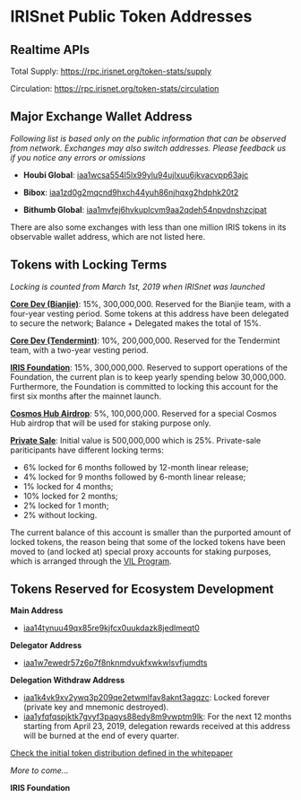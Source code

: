 # IRISnet Public Token Addresses 

## Realtime APIs 

Total Supply: https://rpc.irisnet.org/token-stats/supply

Circulation: https://rpc.irisnet.org/token-stats/circulation


## Major Exchange Wallet Address

_Following list is based only on the public information that can be observed from network. Exchanges may also switch addresses. Please feedback us if you notice any errors or omissions_

- **Houbi Global**: [iaa1wcsa554l5lx99ylu94ujlxuu6jkvacvpp63ajc](https://www.irisplorer.io/#/address/1/iaa1wcsa554l5lx99ylu94ujlxuu6jkvacvpp63ajc)

- **Bibox**: [iaa1zd0g2mqcnd9hxch44yuh86njhqxg2hdphk20t2](https://www.irisplorer.io/#/address/1/iaa1zd0g2mqcnd9hxch44yuh86njhqxg2hdphk20t2)

- **Bithumb Global**: [iaa1mvfej6hvkuplcvm9aa2qdeh54npvdnshzcjpat](https://www.irisplorer.io/#/address/1/iaa1mvfej6hvkuplcvm9aa2qdeh54npvdnshzcjpat)

There are also some exchanges with less than one million IRIS tokens in its observable wallet address, which are not listed here.

## Tokens with Locking Terms
_Locking is counted from March 1st, 2019 when IRISnet was launched_ 

**[Core Dev (Bianjie)](https://www.irisplorer.io/#/address/1/iaa1t3alcjnr7qwje9qs0axah4mwp9jvl8vns9y9gu)**:	15%, 300,000,000.  Reserved for the Bianjie team, with a four-year vesting period.  Some tokens at this address have been delegated to secure the network; Balance + Delegated makes the total of 15%.

**[Core Dev (Tendermint)](https://www.irisplorer.io/#/address/1/iaa13wqpy0ehazj7alvyc8ch36dsszp704pwts47wc)**:	10%, 200,000,000.  Reserved for the Tendermint team, with a two-year vesting period.

**[IRIS Foundation](https://www.irisplorer.io/#/address/1/iaa1p7qu0acxgwrg059va65cl8sq3w9japnkj93vrc)**:	15%, 300,000,000. 	Reserved to support operations of the Foundation, the current plan is to keep yearly spending below 30,000,000.  Furthermore, the Foundation is committed to locking this account for the first six months after the mainnet launch.   

**[Cosmos Hub Airdrop](https://www.irisplorer.io/#/address/1/iaa1y4ze04mauet065h2eehr5cwpskr7j6275j46ch)**:	5%, 100,000,000. 	Reserved for a special Cosmos Hub airdrop that will be used for staking purpose only.

**[Private Sale](https://www.irisplorer.io/#/address/1/iaa1n5x9ng3ufr29nw4eauzq6pkwzgkqrxdgacph4t)**: Initial value is 	500,000,000	which is 25%.  Private-sale pariticipants have different locking terms:
- 6% locked for 6 months followed by 12-month linear release; 
- 4% locked for 9 months followed by 6-month linear release; 
- 1% locked for 4 months; 
- 10% locked for 2 months; 
- 2% locked for 1 month; 
- 2% without locking. 

The current balance of this account is smaller than the purported amount of locked tokens, the reason being that some of the locked tokens have been moved to (and locked at) special proxy accounts for staking purposes, which is arranged through the [VIL Program](vil_authorization_letter_template.md).

## Tokens Reserved for Ecosystem Development
**Main Address**
- [iaa14tynuu49qx85re9kjfcx0uukdazk8jedlmeqt0](https://www.irisplorer.io/#/address/1/iaa14tynuu49qx85re9kjfcx0uukdazk8jedlmeqt0)

**Delegator Address**
- [iaa1w7ewedr57z6p7f8nknmdvukfxwkwlsvfjumdts](https://www.irisplorer.io/#/address/1/iaa1w7ewedr57z6p7f8nknmdvukfxwkwlsvfjumdts)

**Delegation Withdraw Address**
- [iaa1k4vk9xv2ywq3p209qe2etwmlfav8aknt3agqzc](https://www.irisplorer.io/#/address/1/iaa1k4vk9xv2ywq3p209qe2etwmlfav8aknt3agqzc): Locked forever (private key and mnemonic destroyed).
- [iaa1yfqfqspjktk7gvyf3paqys88edy8m9vwptm9lk](https://www.irisplorer.io/#/address/1/iaa1yfqfqspjktk7gvyf3paqys88edy8m9vwptm9lk): For the next 12 months starting from April  23, 2019, delegation rewards received at this address will be burned at the end of every quarter.

[Check the initial token distribution defined in the whitepaper](https://github.com/irisnet/irisnet/blob/master/WHITEPAPER.md#initial-token-distribution)

_More to come..._
 

**IRIS Foundation**
